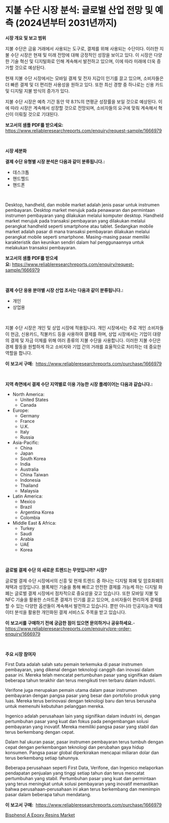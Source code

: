 <p><h1>지불 수단 시장 분석: 글로벌 산업 전망 및 예측 (2024년부터 2031년까지)</h1></p><p><strong>시장 개요 및 보고 범위</strong></p>
<p><p>지불 수단은 금융 거래에서 사용되는 도구로, 결제를 위해 사용되는 수단이다. 이러한 지불 수단 시장은 현재 및 미래 전망에 대해 긍정적인 성장을 보이고 있다. 이 시장은 다양한 기술 혁신 및 디지털화로 인해 계속해서 발전하고 있으며, 이에 따라 미래에 더욱 증가할 것으로 예상된다. </p><p>현재 지불 수단 시장에서는 모바일 결제 및 전자 지갑이 인기를 끌고 있으며, 소비자들은 더 빠른 결제 및 더 편리한 사용성을 원하고 있다. 또한 최신 경향 중 하나로는 신용 카드 및 디지털 지불 방식의 증가가 있다. </p><p>지불 수단 시장은 예측 기간 동안 약 8.1%의 연평균 성장률을 보일 것으로 예상된다. 이에 따라 시장은 계속해서 성장할 것으로 전망되며, 소비자들의 요구에 맞춰 계속해서 혁신이 이뤄질 것으로 기대된다.</p></p>
<p><strong>보고서의 샘플 PDF를 받으세요:</strong> <a href="https://www.reliableresearchreports.com/enquiry/request-sample/1666979">https://www.reliableresearchreports.com/enquiry/request-sample/1666979</a></p>
<p>&nbsp;</p>
<p><strong>시장 세분화</strong></p>
<p><strong>결제 수단 유형별 시장 분석은 다음과 같이 분류됩니다.:</strong></p>
<p><ul><li>데스크톱</li><li>핸드헬드</li><li>핸드폰</li></ul></p>
<p>&nbsp;</p>
<p><p>Desktop, handheld, dan mobile market adalah jenis pasar untuk instrumen pembayaran. Desktop market merujuk pada penawaran dan permintaan instrumen pembayaran yang dilakukan melalui komputer desktop. Handheld market merujuk pada transaksi pembayaran yang dilakukan melalui perangkat handheld seperti smartphone atau tablet. Sedangkan mobile market adalah pasar di mana transaksi pembayaran dilakukan melalui perangkat mobile seperti smartphone. Masing-masing pasar memiliki karakteristik dan keunikan sendiri dalam hal penggunaannya untuk melakukan transaksi pembayaran.</p></p>
<p><strong>보고서의 샘플 PDF를 받으세요:</strong>&nbsp;<a href="https://www.reliableresearchreports.com/enquiry/request-sample/1666979">https://www.reliableresearchreports.com/enquiry/request-sample/1666979</a></p>
<p>&nbsp;</p>
<p><strong> 결제 수단 응용 분야별 시장 산업 조사는 다음과 같이 분류됩니다.:</strong></p>
<p><ul><li>개인</li><li>상업용</li></ul></p>
<p>&nbsp;</p>
<p><p>지불 수단 시장은 개인 및 상업 시장에 적용됩니다. 개인 시장에서는 주로 개인 소비자들이 현금, 신용카드, 직불카드 등을 사용하여 결제를 하며, 상업 시장에서는 기업이 대량의 결제 및 자금 이체를 위해 여러 종류의 지불 수단을 사용합니다. 이러한 지불 수단은 경제 활동을 원할하게 하고 소비자와 기업 간의 거래를 효율적으로 처리하는 데 중요한 역할을 합니다.</p></p>
<p><strong>이 보고서 구매:</strong>&nbsp; <a href="https://www.reliableresearchreports.com/purchase/1666979">https://www.reliableresearchreports.com/purchase/1666979</a></p>
<p>&nbsp;</p>
<p><strong>지역 측면에서 결제 수단 지역별로 이용 가능한 시장 플레이어는 다음과 같습니다.:</strong></p>
<p><ul>
    <li>
        North America:
        <ul>
            <li>United States</li>
            <li>Canada</li>
        </ul>
    </li>
    <li>
        Europe:
        <ul>
            <li>Germany</li>
            <li>France</li>
            <li>U.K.</li>
            <li>Italy</li>
            <li>Russia</li>
        </ul>
    </li>
    <li>
        Asia-Pacific:
        <ul>
            <li>China</li>
            <li>Japan</li>
            <li>South Korea</li>
            <li>India</li>
            <li>Australia</li>
            <li>China Taiwan</li>
            <li>Indonesia</li>
            <li>Thailand</li>
            <li>Malaysia</li>
        </ul>
    </li>
    <li>
        Latin America:
        <ul>
            <li>Mexico</li>
            <li>Brazil</li>
            <li>Argentina Korea</li>
            <li>Colombia</li>
        </ul>
    </li>
    <li>
        Middle East & Africa:
        <ul>
            <li>Turkey</li>
            <li>Saudi</li>
            <li>Arabia</li>
            <li>UAE</li>
            <li>Korea</li>
        </ul>
    </li>
    </ul></p>
<p>&nbsp;</p>
<p><strong>글로벌 결제 수단 의 새로운 트렌드는 무엇입니까? 시장?</strong></p>
<p><p>글로벌 결제 수단 시장에서의 신흥 및 현재 트렌드 중 하나는 디지털 화폐 및 암호화폐의 채택과 성장입니다. 블록체인 기술을 통해 빠르고 안전한 결제를 가능케 하는 디지털 화폐는 글로벌 결제 시장에서 점차적으로 중요성을 갖고 있습니다. 또한 모바일 지불 및 NFC 기술을 활용한 스마트폰 결제가 인기를 끌고 있으며, 소비자들이 편리하게 결제를 할 수 있는 다양한 옵션들이 계속해서 발전하고 있습니다. 뿐만 아니라 인공지능과 빅데이터 분석을 활용한 개인화된 결제 서비스도 주목을 받고 있습니다.</p></p>
<p><strong>이 보고서를 구매하기 전에 궁금한 점이 있으면 문의하거나 공유하세요.</strong>- <a href="https://www.reliableresearchreports.com/enquiry/pre-order-enquiry/1666979">https://www.reliableresearchreports.com/enquiry/pre-order-enquiry/1666979</a></p>
<p>&nbsp;</p>
<p><strong>주요 시장 참여자</strong></p>
<p><p>First Data adalah salah satu pemain terkemuka di pasar instrumen pembayaran, yang dikenal dengan teknologi canggih dan inovasi dalam pasar ini. Mereka telah mencatat pertumbuhan pasar yang signifikan dalam beberapa tahun terakhir dan terus mengikuti tren terbaru dalam industri.</p><p>Verifone juga merupakan pemain utama dalam pasar instrumen pembayaran dengan pangsa pasar yang besar dan portofolio produk yang luas. Mereka terus berinovasi dengan teknologi baru dan terus berusaha untuk memenuhi kebutuhan pelanggan mereka.</p><p>Ingenico adalah perusahaan lain yang signifikan dalam industri ini, dengan pertumbuhan pasar yang kuat dan fokus pada pengembangan solusi pembayaran yang inovatif. Mereka memiliki pangsa pasar yang stabil dan terus berkembang dengan cepat.</p><p>Dalam hal ukuran pasar, pasar instrumen pembayaran terus tumbuh dengan cepat dengan perkembangan teknologi dan perubahan gaya hidup konsumen. Pangsa pasar global diperkirakan mencapai miliaran dolar dan terus berkembang setiap tahunnya.</p><p>Beberapa perusahaan seperti First Data, Verifone, dan Ingenico melaporkan pendapatan penjualan yang tinggi setiap tahun dan terus mencatat pertumbuhan yang stabil. Pertumbuhan pasar yang kuat dan permintaan yang terus meningkat untuk solusi pembayaran yang inovatif memastikan bahwa perusahaan-perusahaan ini akan terus berkembang dan memimpin pasar dalam beberapa tahun mendatang.</p></p>
<p><strong>이 보고서 구매:</strong>&nbsp;&nbsp;<a href="https://www.reliableresearchreports.com/purchase/1666979">https://www.reliableresearchreports.com/purchase/1666979</a></p>
<p><p><a href="https://cute-banjo-8ca.notion.site/Global-Bisphenol-A-Epoxy-Resins-Market-by-Types-Applications-and-Major-Players-with-Regional-Grow-4b5c9dccc86d4c5583eb62778bf90002">Bisphenol A Epoxy Resins Market</a></p></p>
